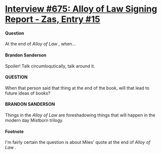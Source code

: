 # [Interview #675: Alloy of Law Signing Report - Zas, Entry #15](https://www.theoryland.com/intvmain.php?i=675#15)

#### Question

At the end of
*Alloy of Law*
, when...

#### Brandon Sanderson

Spoiler! Talk circumloqutically, talk around it.

#### QUESTION

When that person said that thing at the end of the book, will that lead to future ideas of books?

#### BRANDON SANDERSON

Things in the
*Alloy of Law*
are foreshadowing things that will happen in the modern day Mistborn trilogy.

#### Footnote

I'm fairly certain the question is about Miles' quote at the end of
*Alloy of Law*
.

